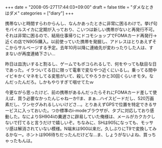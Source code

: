 +++
date = "2008-05-27T17:44:03+09:00"
draft = false
title = "ダメなときはダメ"
categories = ["diary"]
+++

携帯ないと時間すらわからんし、なんかあったときに非常に困るわけで。挙げ句モバイルスイカに定期が入っており、こいつは新しい携帯がないと再発行不可。それは非常に困るので、結局仕事帰りにドコモショップでFOMAカード再発行→近くの店でN905i購入。以前使っていた携帯を発掘し、アドレスはとりあえずそこからサルベージする予定。去年10月以降に連絡先が変わったりした人は、すまないが再度連絡下さい…

昨日は皿洗いすると割るし、ゲームでもボコられるしで、何をやっても駄目な日であった。イラついてる日に限って電車で変なやつ近くにいるし。乗ってる間中イビキかくマネをしてる変態がいて、殺してやろうかと30回くらいオモタ。なんだったんだろ。しかもやりすぎて咽せてたｗ

今更ながら思ったけど、前の携帯があるんだったらそれにFOMAカード差して使えば、買う必要なかったんじゃねーか!!ま、まぁ…ハイスピードだし、520万画素だし、ワンセグみれるしいいけどさ…。とりあえずGPSで位置を特定できるサービスに入っておいた。つか標準のi-modeブラウザが、タブに対応しており感動した。なによりSH904iの糞遅さに辟易していた俺様は、メールがカクカクしないで打てると言うだけで嬉しいぞ。ちなみに、SHは905になっても、モッサリ感は解消されていない模様。N端末は900以来だ。久しぶりにT9で変換してみるかなー。ホントは906待ちだったんだけどな…ま、しょうがないよね、買っちゃったもんは。
